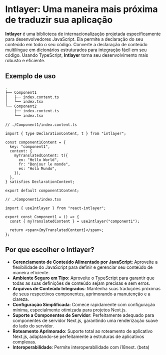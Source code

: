 # Intlayer: Uma maneira mais próxima de traduzir sua aplicação

**Intlayer** é uma biblioteca de internacionalização projetada especificamente para desenvolvedores JavaScript. Ela permite a declaração do seu conteúdo em todo o seu código. Converte a declaração de conteúdo multilíngue em dicionários estruturados para integração fácil em seu código. Usando TypeScript, **Intlayer** torna seu desenvolvimento mais robusto e eficiente.

## Exemplo de uso

```bash
.
├── Component1
│   ├── index.content.ts
│   └── index.tsx
└── Component2
    ├── index.content.ts
    └── index.tsx
```

```tsx
// ./Component1/index.content.ts

import { type DeclarationContent, t } from "intlayer";

const component1Content = {
  key: "component1",
  content: {
    myTranslatedContent: t({
      en: "Hello World",
      fr: "Bonjour le monde",
      es: "Hola Mundo",
    }),
  },
} satisfies DeclarationContent;

export default component1Content;
```

```tsx
// ./Component1/index.tsx

import { useIntlayer } from "react-intlayer";

export const Component1 = () => {
  const { myTranslatedContent } = useIntlayer("component1");

  return <span>{myTranslatedContent}</span>;
};
```

## Por que escolher o Intlayer?

- **Gerenciamento de Conteúdo Alimentado por JavaScript**: Aproveite a flexibilidade do JavaScript para definir e gerenciar seu conteúdo de maneira eficiente.
- **Ambiente Seguro em Tipo**: Aproveite o TypeScript para garantir que todas as suas definições de conteúdo sejam precisas e sem erros.
- **Arquivos de Conteúdo Integrados**: Mantenha suas traduções próximas de seus respectivos componentes, aprimorando a manutenção e a clareza.
- **Configuração Simplificada**: Comece rapidamente com configuração mínima, especialmente otimizada para projetos Next.js.
- **Suporte a Componentes de Servidor**: Perfeitamente adequado para componentes de servidor Next.js, garantindo uma renderização suave do lado do servidor.
- **Roteamento Aprimorado**: Suporte total ao roteamento de aplicativo Next.js, adaptando-se perfeitamente a estruturas de aplicativos complexas.
- **Interoperabilidade**: Permite interoperabilidade com i18next. (beta)

